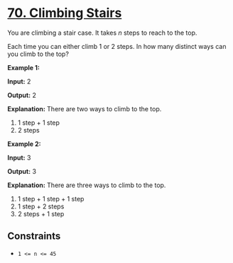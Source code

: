 # [70. Climbing Stairs](https://leetcode.com/problems/climbing-stairs/)

You are climbing a stair case. It takes *n* steps to reach to the top.

Each time you can either climb 1 or 2 steps. In how many distinct ways can you climb to the top?

**Example 1:**

**Input:** 2

**Output:** 2

**Explanation:** There are two ways to climb to the top.

1. 1 step + 1 step
2. 2 steps

**Example 2:**

**Input:** 3

**Output:** 3

**Explanation:** There are three ways to climb to the top.

1. 1 step + 1 step + 1 step
2. 1 step + 2 steps
3. 2 steps + 1 step

## Constraints

- `1 <= n <= 45`
